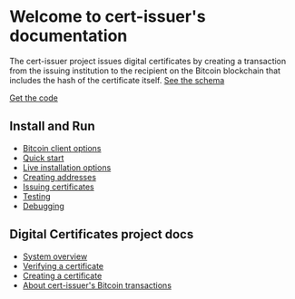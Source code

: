 Welcome to cert-issuer's documentation
======================================
The cert-issuer project issues digital certificates by creating a transaction from the issuing institution to the
recipient on the Bitcoin blockchain that includes the hash of the certificate itself. [See the schema](https://github.com/digital-certificates/cert-schema)

[Get the code](https://github.com/digital-certificates/cert-issuer)


Install and Run
---------------

- [Bitcoin client options](options.md)
- [Quick start](docker.md)
- [Live installation options](live.md)
- [Creating addresses](make_addresses.md)
- [Issuing certificates](issuing.md)
- [Testing](testing.md)
- [Debugging](debugging.md)

Digital Certificates project docs
---------------------------------

- [System overview](system_overview.md)
- [Verifying a certificate](http://cert-viewer.readthedocs.io/en/latest/verify/)
- [Creating a certificate](creating_cert.md)
- [About cert-issuer's Bitcoin transactions](bitcoin_faq.md)
